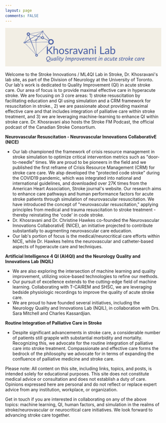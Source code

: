 ```yaml
---
layout: page
comments: FALSE
---
```

<p><img id="khosravanilab" src="NQIL_ver04.png" alt="logo for khosravani lab">
<!-- <img id="ncrit" src="neuroccm_ver02.png" alt="logo for neuroccm" width="150" height="50"> -->

</p>

Welcome to the Stroke Innovations / ML4QI Lab in Stroke, Dr. Khosravani's lab site, as part of the Division of Neurology at the University of Toronto. Our lab's work is dedicated to Quality Improvement (QI) in acute stroke care. Our area of focus is to provide maximal effective care in hyperacute stroke. We are focusing on 3 core areas: 1) stroke resuscitation by facilitating education and QI using simulation and a CRM framework for resuscitation in stroke., 2) we are passionate about providing maximal effective care and that includes integration of palliative care within stroke treatment, and 3) we are leveraging machine-learning to enhance QI within stroke care. Dr. Khosravani also hosts the Stroke FM Podcast, the official podcast of the Canadian Stroke Consortium.

**Neurovascular Resuscitation - Neurovascular Innovations CollaborativE (NICE)**
* Our lab championed the framework of crisis resource management in stroke simulation to optimize critical intervention metrics such as "door-to-needle" times. We are proud to be pioneers in the field and we published the first reframe of Crisis Resource Management (CRM) for stroke care care. We alsp developed the "protected code stroke" during the COVID19 pandemic, which was integrated into national and international guidelines, and downloaded over 27K times from the American Heart Association, Stroke journal's website. Our research aims to enhance care pathways and human performance factors for acute stroke patients through simulation of neurovascular resuscitation. We have introduced the concept of "neurovascular resuscitation," applying principles from medical and trauma resuscitation to stroke treatment - thereby reinstating the 'code' in code stroke.
* Dr. Khosravani and Dr. Christine Hawkes co-founded the Neurovascular Innovations CollaborativE (NICE), an initiative projected to contribute substantially to augmenting neurovascular care education.
* Our lab's portion of focus is the medical/neurocritical care efforts within NICE, while Dr. Hawkes helms the neurovascular and catheter-based aspects of hyperacute care and techniques.

**Artificial Intelligence 4 QI (AI4QI) and the Neurology Quality and Innovations Lab (NQIL)**
* We are also exploring the intersection of machine learning and quality improvement, utilizing voice-based technologies to refine our methods.
* Our pursuit of excellence extends to the cutting-edge field of machine learning. Collaborating with T-CAIREM and SHSC, we are leveraging bedside physiologic recordings to improve the quality of acute stroke care.
* We are proud to have founded several initiatives, including the Neurology Quality and Innovations Lab (NQIL), in collaboration with Drs. Sara Mitchell and Charles Kassardjian.

**Routine Integration of Palliative Care in Stroke**
* Despite significant advancements in stroke care, a considerable number of patients still grapple with substantial morbidity and mortality. Recognizing this, we advocate for the routine integration of palliative care into stroke treatment. Compassionate and effective care forms the bedrock of the philosophy we advocate for in terms of expanding the confluence of palliative medicine and stroke care.

Please note: All content on this site, including links, topics, and posts, is intended solely for educational purposes. This site does not constitute medical advice or consultation and does not establish a duty of care. Opinions expressed here are personal and do not reflect or replace expert advice from any institution, workplace, or organization.

Get in touch if you are interested in collaborating on any of the above topics: machine learning, QI, human factors, and simulation in the realms of stroke/neurovascular or neurocritical care initiatives. We look forward to advancing stroke care together.

<!-- <a href="https://sites.google.com/nqil.ca/nqil/">
    <img id="NQILTeam" src="NQIL_ver03.png" alt="logo for NQIL" style="width:50%; height:auto;">
</a> -->

